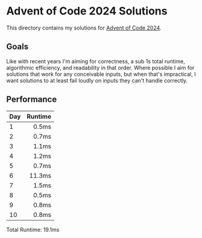 # Advent of Code 2024 Solutions

This directory contains my solutions for
[Advent of Code 2024](https://adventofcode.com/2024).

## Goals

Like with recent years I'm aiming for correctness, a sub 1s total runtime,
algorithmic efficiency, and readability in that order. Where possible I aim
for solutions that work for any conceivable inputs, but when that's
impractical, I want solutions to at least fail loudly on inputs they can't
handle correctly.

## Performance

| Day | Runtime |
| --- | ------: |
| 1   |   0.5ms |
| 2   |   0.7ms |
| 3   |   1.1ms |
| 4   |   1.2ms |
| 5   |   0.7ms |
| 6   |  11.3ms |
| 7   |   1.5ms |
| 8   |   0.5ms |
| 9   |   0.8ms |
| 10  |   0.8ms |

Total Runtime: 19.1ms
